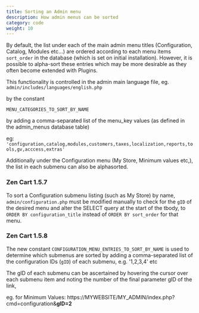 ```yaml
---
title: Sorting an Admin menu 
description: How admin menus can be sorted 
category: code
weight: 10
---
```


By default, the list under each of the main admin menu titles  (Configuration, Catalog, Modules etc...) are ordered according to each menu items `sort_order` in the database (which is set on initial installation). However, it is possible to alpha-sort these entries which may be more desirable as they often become extended with Plugins.

This functionality is controlled in the admin main language file, eg.  `admin/includes/languages/english.php` 

by the constant

`MENU_CATEGORIES_TO_SORT_BY_NAME`

by adding a comma-separated list of the menu_key values (as defined in the admin_menus database table)

eg:
`'configuration,catalog,modules,customers,taxes,localization,reports,tools,gv,acccess,extras'`

Additionally under the Configuration menu (My Store, Minimum values etc,), the list in each submenu can also be alphasorted.

### Zen Cart 1.5.7
To sort a Configuration submenu listing (such as My Store) by name, `admin/configuration.php` must be modified manually to check for the `gID` of the desired menu and alter the SELECT query at the start of the tbody, to `ORDER BY configuration_title` instead of `ORDER BY sort_order` for that menu.

### Zen Cart 1.5.8
The new constant `CONFIGURATION_MENU_ENTRIES_TO_SORT_BY_NAME` is used to determine which submenus are sorted by adding a comma-separated list of the configuration IDs (`gID`) of each submenu, 
e.g. '1,2,3,4' etc

The gID of each submenu can be ascertained by hovering the cursor over each submenu item and noting the number of the final parameter gID of the link,

eg. for Minimum Values:  https://MYWEBSITE/MY_ADMIN/index.php?cmd=configuration&**gID=2**

